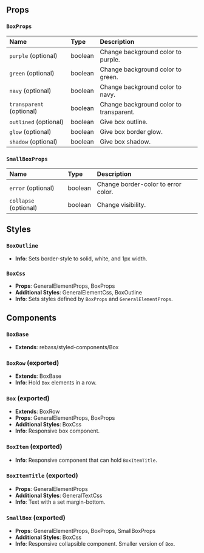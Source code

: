 ## Props

### `BoxProps`
| Name | Type | Description                                                          |
| :--- | :--- | :------------------------------------------------------------------- |
| `purple` (optional) | boolean | Change background color to purple.
| `green` (optional) | boolean | Change background color to green.
| `navy` (optional) | boolean | Change background color to navy.
| `transparent` (optional) | boolean | Change background color to transparent.
| `outlined` (optional) | boolean | Give box outline.
| `glow` (optional) | boolean | Give box border glow.
| `shadow` (optional) | boolean | Give box shadow.

### `SmallBoxProps`
| Name | Type | Description                                                          |
| :--- | :--- | :------------------------------------------------------------------- |
| `error` (optional) | boolean | Change border-color to error color.
| `collapse` (optional) | boolean | Change visibility.

## Styles

### `BoxOutline`
- **Info**: Sets border-style to solid, white, and 1px width.

### `BoxCss`
- **Props**: GeneralElementProps, BoxProps
- **Additional Styles**: GeneralElementCss, BoxOutline
- **Info**: Sets styles defined by `BoxProps` and `GeneralElementProps`.

## Components

### `BoxBase`
- **Extends**: rebass/styled-components/Box

### `BoxRow` (exported)
- **Extends**: BoxBase
- **Info**: Hold `Box` elements in a row.

### `Box` (exported)
- **Extends**: BoxRow
- **Props**: GeneralElementProps, BoxProps
- **Additional Styles**: BoxCss
- **Info**: Responsive box component.

### `BoxItem` (exported)
- **Info**: Responsive component that can hold `BoxItemTitle`.

### `BoxItemTitle` (exported)
- **Props**: GeneralElementProps
- **Additional Styles**: GeneralTextCss
- **Info**: Text with a set margin-bottom.

### `SmallBox` (exported)
- **Props**: GeneralElementProps, BoxProps, SmallBoxProps
- **Additional Styles**: BoxCss
- **Info**: Responsive collapsible component. Smaller version of `Box`.
